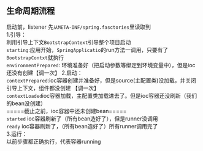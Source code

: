 生命周期流程
---

启动前，listener 先`从META-INF/spring.fasctories`里读取到  
1.引导：  
  利用引导上下文`BootstrapContext`引导整个项目启动  
  `starting`:应用开始，`SpringApplicatio`的run方法一调用，只要有了`BootstrapContxt`就执行  
  `environmentPrepared`: 环境准备好（把启动参数等绑定到环境变量中），但是ioc还没有创建【调一次】
2.启动：  
`contextPrepared`:ioc容器创建并准备好，但是source(主配置类)没加载，并关闭引导上下文，组件都没创建 【调一次】  
`contextLoaded`ioc容器加载，主配置类加载进去了。但是ioc容器还没刷新（我们的bean没创建）  
=====截止之前，ioc容器中还未创建bean=====  
`started` ioc容器刷新了（所有bean造好了），但是runner没调用  
`ready` ioc容器刷新了，（所有bean造好了）所有runner调用完了   
3.运行：  
以前步骤都正确执行，代表容器running